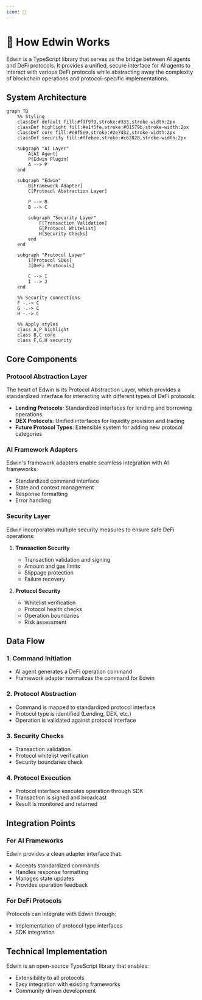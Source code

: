 ```yaml
---
icon: 🦉
---
```


# 🦉 How Edwin Works

Edwin is a TypeScript library that serves as the bridge between AI agents and DeFi protocols. It provides a unified, secure interface for AI agents to interact with various DeFi protocols while abstracting away the complexity of blockchain operations and protocol-specific implementations.

## System Architecture

```mermaid
graph TB
    %% Styling
    classDef default fill:#f9f9f9,stroke:#333,stroke-width:2px
    classDef highlight fill:#e1f5fe,stroke:#01579b,stroke-width:2px
    classDef core fill:#e8f5e9,stroke:#2e7d32,stroke-width:2px
    classDef security fill:#ffebee,stroke:#c62828,stroke-width:2px

    subgraph "AI Layer"
        A[AI Agent]
        P[Edwin Plugin]
        A --> P
    end
    
    subgraph "Edwin"
        B[Framework Adapter]
        C[Protocol Abstraction Layer]
        
        P --> B
        B --> C
        
        subgraph "Security Layer"
            F[Transaction Validation]
            G[Protocol Whitelist]
            H[Security Checks]
        end
    end
    
    subgraph "Protocol Layer"
        I[Protocol SDKs]
        J[DeFi Protocols]
        
        C --> I
        I --> J
    end
    
    %% Security connections
    F -.-> C
    G -.-> C
    H -.-> C

    %% Apply styles
    class A,P highlight
    class B,C core
    class F,G,H security
```

## Core Components

### Protocol Abstraction Layer
The heart of Edwin is its Protocol Abstraction Layer, which provides a standardized interface for interacting with different types of DeFi protocols:

- **Lending Protocols**: Standardized interfaces for lending and borrowing operations
- **DEX Protocols**: Unified interfaces for liquidity provision and trading
- **Future Protocol Types**: Extensible system for adding new protocol categories

### AI Framework Adapters
Edwin's framework adapters enable seamless integration with AI frameworks:
- Standardized command interface
- State and context management
- Response formatting
- Error handling

### Security Layer
Edwin incorporates multiple security measures to ensure safe DeFi operations:

1. **Transaction Security**
   - Transaction validation and signing
   - Amount and gas limits
   - Slippage protection
   - Failure recovery

2. **Protocol Security**
   - Whitelist verification
   - Protocol health checks
   - Operation boundaries
   - Risk assessment

## Data Flow

### 1. Command Initiation
- AI agent generates a DeFi operation command
- Framework adapter normalizes the command for Edwin

### 2. Protocol Abstraction
- Command is mapped to standardized protocol interface
- Protocol type is identified (Lending, DEX, etc.)
- Operation is validated against protocol interface

### 3. Security Checks
- Transaction validation
- Protocol whitelist verification
- Security boundaries check

### 4. Protocol Execution
- Protocol interface executes operation through SDK
- Transaction is signed and broadcast
- Result is monitored and returned

## Integration Points

### For AI Frameworks
Edwin provides a clean adapter interface that:
- Accepts standardized commands
- Handles response formatting
- Manages state updates
- Provides operation feedback

### For DeFi Protocols
Protocols can integrate with Edwin through:
- Implementation of protocol type interfaces
- SDK integration

## Technical Implementation

Edwin is an open-source TypeScript library that enables:
- Extensibility to all protocols
- Easy integration with existing frameworks
- Community driven development


